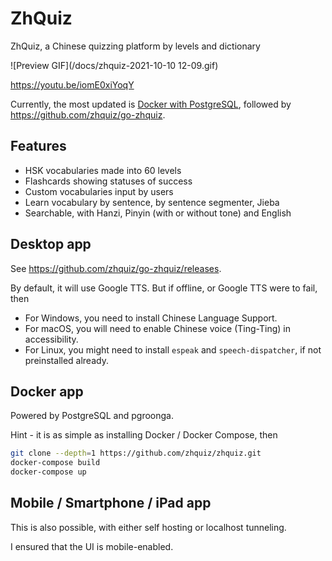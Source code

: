 # ZhQuiz

ZhQuiz, a Chinese quizzing platform by levels and dictionary

![Preview GIF](/docs/zhquiz-2021-10-10 12-09.gif)

<https://youtu.be/iomE0xiYoqY>

Currently, the most updated is [Docker with PostgreSQL](/docker-compose.yml), followed by <https://github.com/zhquiz/go-zhquiz>.

## Features

- HSK vocabularies made into 60 levels
- Flashcards showing statuses of success
- Custom vocabularies input by users
- Learn vocabulary by sentence, by sentence segmenter, Jieba
- Searchable, with Hanzi, Pinyin (with or without tone) and English

## Desktop app

See <https://github.com/zhquiz/go-zhquiz/releases>.

By default, it will use Google TTS. But if offline, or Google TTS were to fail, then

- For Windows, you need to install Chinese Language Support.
- For macOS, you will need to enable Chinese voice (Ting-Ting) in accessibility.
- For Linux, you might need to install `espeak` and `speech-dispatcher`, if not preinstalled already.

## Docker app

Powered by PostgreSQL and pgroonga.

Hint - it is as simple as installing Docker / Docker Compose, then

```sh
git clone --depth=1 https://github.com/zhquiz/zhquiz.git
docker-compose build
docker-compose up
```

## Mobile / Smartphone / iPad app

This is also possible, with either self hosting or localhost tunneling.

I ensured that the UI is mobile-enabled.
